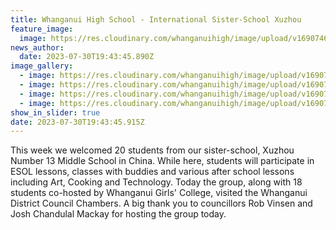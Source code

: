 ```yaml
---
title: Whanganui High School - International Sister-School Xuzhou
feature_image:
  image: https://res.cloudinary.com/whanganuihigh/image/upload/v1690746397/News/Xuzhou_WHS4.jpg
news_author:
  date: 2023-07-30T19:43:45.890Z
image_gallery:
  - image: https://res.cloudinary.com/whanganuihigh/image/upload/v1690746405/News/Xuzhou_WHS5.jpg
  - image: https://res.cloudinary.com/whanganuihigh/image/upload/v1690746388/News/Xuzhou_WHS3.jpg
  - image: https://res.cloudinary.com/whanganuihigh/image/upload/v1690746374/News/Xuzhou_WHS1.jpg
  - image: https://res.cloudinary.com/whanganuihigh/image/upload/v1690746382/News/Xuzhou_WHS2.jpg
show_in_slider: true
date: 2023-07-30T19:43:45.915Z
---
```

This week we welcomed 20 students from our sister-school, Xuzhou Number 13 Middle School in China. While here, students will participate in ESOL lessons, [](<>)classes with buddies and various after school lessons including Art, Cooking and Technology. Today the group, along with 18 students co-hosted by Whanganui Girls' College, visited the Whanganui District Council Chambers. A big thank you to councillors Rob Vinsen and Josh Chandulal Mackay for hosting the group today.